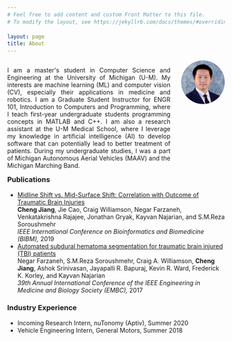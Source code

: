 ```yaml
---
# Feel free to add content and custom Front Matter to this file.
# To modify the layout, see https://jekyllrb.com/docs/themes/#overriding-theme-defaults

layout: page
title: About
---
```


<style>
/* Desktop: */
.col-1 {
    width: 20%;
    text-align: center;
}
.col-2 {
    width: 75%;
    padding-right: 5%;
    text-align: justify;
}
.profile {
    width: 100%;
    border-radius: 50%;
}
[class*="col-"] {
    float: right;
}

@media only screen and (max-width: 800px) {
    .col-1 {
        padding-bottom: 16px;
        text-align: center;
    }
    .col-2 {
        padding-right: 0px;
        padding-left: 0px;
    }
    .profile {
        min-width: 192px;
        width: 30%;
        border-radius: 50%;
    }
    [class*="col-"] {
        width: 100%;
    }
}
</style>

<div>
    <div class="col-1">
        <img src="/assets/chengjia.jpg" class="profile">
    </div>
    <div class="col-2">
        <p>
        I am a master's student in Computer Science and Engineering at the University
        of Michigan (U-M). My interests are machine learning (ML) and computer vision
        (CV), especially their applications in medicine and robotics. 
        I am a Graduate Student Instructor for ENGR 101, Introduction to Computers and
        Programming, where I teach first-year undergraduate students programming
        concepts in MATLAB and C++. I am also a research assistant at the U-M Medical
        School, where I leverage my knowledge in artificial intelligence (AI) to
        develop software that can potentially lead to better treatment of patients.
        During my undergraduate studies, I was a part of Michigan Autonomous Aerial
        Vehicles (MAAV) and the Michigan Marching Band.
        </p>
    </div>
</div>

### Publications

* [Midline Shift vs. Mid-Surface Shift: Correlation with Outcome of Traumatic
     Brain Injuries](https://ieeexplore.ieee.org/document/8983159)<br>
    **Cheng Jiang**, Jie Cao, Craig Williamson, Negar Farzaneh, Venkatakrishna
    Rajajee, Jonathan Gryak, Kayvan Najarian, and S.M.Reza Soroushmehr<br>
    *IEEE International Conference on Bioinformatics and Biomedicine (BIBM),*
    2019
* [Automated subdural hematoma segmentation for traumatic brain injured (TBI)
     patients](https://ieeexplore.ieee.org/document/8037505)<br>
    Negar Farzaneh, S.M.Reza Soroushmehr, Craig A. Williamson, **Cheng Jiang**,
    Ashok Srinivasan, Jayapalli R. Bapuraj, Kevin R. Ward, Frederick K. Korley,
    and Kayvan Najarian<br>
    *39th Annual International Conference of the IEEE Engineering in Medicine
    and Biology Society (EMBC),* 2017

<!--
### Teaching

* Graduate Student Instructor, ENGR 101 Intro Computers & Programming<br>
    *Fall 19, Winter 20*
-->

### Industry Experience

* Incoming Research Intern, nuTonomy (Aptiv), Summer 2020
* Vehicle Engineering Intern, General Motors, Summer 2018

